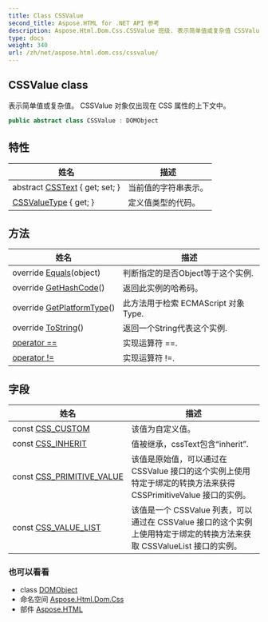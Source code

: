 ```yaml
---
title: Class CSSValue
second_title: Aspose.HTML for .NET API 参考
description: Aspose.Html.Dom.Css.CSSValue 班级. 表示简单值或复杂值 CSSValue 对象仅出现在 CSS 属性的上下文中
type: docs
weight: 340
url: /zh/net/aspose.html.dom.css/cssvalue/
---
```

## CSSValue class

表示简单值或复杂值。 CSSValue 对象仅出现在 CSS 属性的上下文中。

```csharp
public abstract class CSSValue : DOMObject
```

## 特性

| 姓名 | 描述 |
| --- | --- |
| abstract [CSSText](../../aspose.html.dom.css/cssvalue/csstext/) { get; set; } | 当前值的字符串表示。 |
| [CSSValueType](../../aspose.html.dom.css/cssvalue/cssvaluetype/) { get; } | 定义值类型的代码。 |

## 方法

| 姓名 | 描述 |
| --- | --- |
| override [Equals](../../aspose.html.dom.css/cssvalue/equals/)(object) | 判断指定的是否Object等于这个实例. |
| override [GetHashCode](../../aspose.html.dom.css/cssvalue/gethashcode/)() | 返回此实例的哈希码。 |
| override [GetPlatformType](../../aspose.html.dom.css/cssvalue/getplatformtype/)() | 此方法用于检索 ECMAScript 对象Type. |
| override [ToString](../../aspose.html.dom.css/cssvalue/tostring/)() | 返回一个String代表这个实例. |
| [operator ==](../../aspose.html.dom.css/cssvalue/op_equality/) | 实现运算符 ==. |
| [operator !=](../../aspose.html.dom.css/cssvalue/op_inequality/) | 实现运算符 !=. |

## 字段

| 姓名 | 描述 |
| --- | --- |
| const [CSS_CUSTOM](../../aspose.html.dom.css/cssvalue/css_custom/) | 该值为自定义值。 |
| const [CSS_INHERIT](../../aspose.html.dom.css/cssvalue/css_inherit/) | 值被继承，cssText包含“inherit”. |
| const [CSS_PRIMITIVE_VALUE](../../aspose.html.dom.css/cssvalue/css_primitive_value/) | 该值是原始值，可以通过在 CSSValue 接口的这个实例上使用特定于绑定的转换方法来获得 CSSPrimitiveValue 接口的实例。 |
| const [CSS_VALUE_LIST](../../aspose.html.dom.css/cssvalue/css_value_list/) | 该值是一个 CSSValue 列表，可以通过在 CSSValue 接口的这个实例上使用特定于绑定的转换方法来获取 CSSValueList 接口的实例。 |

### 也可以看看

* class [DOMObject](../../aspose.html.dom/domobject/)
* 命名空间 [Aspose.Html.Dom.Css](../../aspose.html.dom.css/)
* 部件 [Aspose.HTML](../../)


